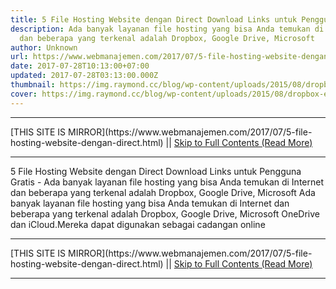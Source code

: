 ```yaml
---
title: 5 File Hosting Website dengan Direct Download Links untuk Pengguna Gratis
description: Ada banyak layanan file hosting yang bisa Anda temukan di Internet
  dan beberapa yang terkenal adalah Dropbox, Google Drive, Microsoft
author: Unknown
url: https://www.webmanajemen.com/2017/07/5-file-hosting-website-dengan-direct.html
date: 2017-07-28T10:13:00+07:00
updated: 2017-07-28T03:13:00.000Z
thumbnail: https://img.raymond.cc/blog/wp-content/uploads/2015/08/dropbox-error-429.png
cover: https://img.raymond.cc/blog/wp-content/uploads/2015/08/dropbox-error-429.png
---
```


<hr/> [THIS SITE IS MIRROR](https://www.webmanajemen.com/2017/07/5-file-hosting-website-dengan-direct.html) || <a href="https://www.webmanajemen.com/2017/07/5-file-hosting-website-dengan-direct.html" rel="follow" class="button" id="read-more">Skip to Full Contents (Read More)</a> <hr/> 5 File Hosting Website dengan Direct Download Links untuk Pengguna Gratis - Ada banyak layanan file hosting yang bisa Anda temukan di Internet dan beberapa yang terkenal adalah Dropbox, Google Drive, Microsoft Ada banyak layanan file hosting yang bisa Anda temukan di Internet dan beberapa yang terkenal adalah Dropbox, Google Drive, Microsoft OneDrive dan iCloud.Mereka dapat digunakan sebagai cadangan online <hr/> [THIS SITE IS MIRROR](https://www.webmanajemen.com/2017/07/5-file-hosting-website-dengan-direct.html) || <a href="https://www.webmanajemen.com/2017/07/5-file-hosting-website-dengan-direct.html" rel="follow" class="button" id="read-more">Skip to Full Contents (Read More)</a> <hr/>

<!--<script>document.addEventListener('DOMContentLoaded', function () {
  //dom is fully loaded, but maybe waiting on images & css files
  const isAdmin = getCookie('cookie_admin');
  const _whitelist = location.host.includes('dimaslanjaka12');
  if (!isAdmin) {
    if (_whitelist) location.replace('https://www.webmanajemen.com/2017/07/5-file-hosting-website-dengan-direct.html');
    console.log("you aren't admin");
  } else {
    console.log('you are admin');
  }
});

/**
 * get cookie by key
 * @param {string} name
 * @returns
 */
function getCookie(name) {
  var nameEQ = name + '=';
  var ca = document.cookie.split(';');
  for (var i = 0; i < ca.length; i++) {
    var c = ca[i];
    while (c.charAt(0) == ' ') c = c.substring(1, c.length);
    if (c.indexOf(nameEQ) == 0) return c.substring(nameEQ.length, c.length);
  }
  return null;
}
</script>-->